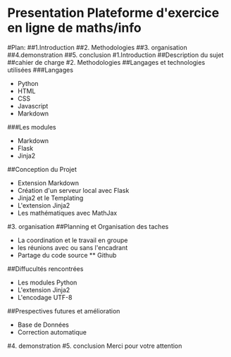 
Presentation
Plateforme d'exercice en ligne de maths/info
============================================
#Plan:
##1.Introduction
##2. Methodologies
##3. organisation
##4.demonstration
##5. conclusion
#1.Introduction
##Description du sujet
##cahier de charge
#2. Methodologies
##Langages et technologies utilisées
###Langages
* Python
* HTML
* CSS
* Javascript
* Markdown

###Les modules
* Markdown
* Flask
* Jinja2

##Conception du Projet
* Extension Markdown
* Création d'un serveur local avec Flask
* Jinja2 et le Templating
* L'extension Jinja2
* Les mathématiques avec MathJax

#3. organisation
##Planning et Organisation des taches
* La coordination et le travail en groupe
* les réunions avec ou sans l'encadrant
* Partage du code source 
** Github

##Diffucultés rencontrées 
* Les modules Python
* L'extension Jinja2
* L'encodage UTF-8

##Prespectives futures et amélioration
* Base de Données
* Correction automatique

#4. demonstration
#5. conclusion
Merci pour votre attention 


